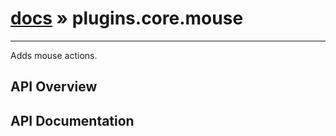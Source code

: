 # [docs](index.md) » plugins.core.mouse
---

Adds mouse actions.

## API Overview

## API Documentation

